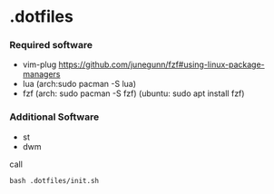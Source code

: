 # .dotfiles

### Required software

- vim-plug https://github.com/junegunn/fzf#using-linux-package-managers
- lua (arch:sudo pacman -S lua)
- fzf (arch: sudo pacman -S fzf) (ubuntu: sudo apt install fzf)

### Additional Software

- st
- dwm

call
```
bash .dotfiles/init.sh
```
